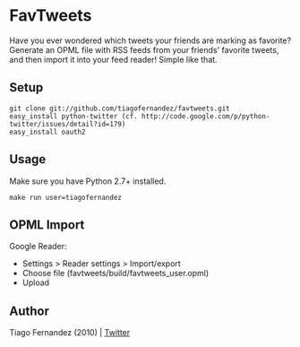 FavTweets
===

Have you ever wondered which tweets your friends are marking as favorite?
Generate an OPML file with RSS feeds from your friends' favorite tweets,
and then import it into your feed reader! Simple like that.


Setup
---

    git clone git://github.com/tiagofernandez/favtweets.git
    easy_install python-twitter (cf. http://code.google.com/p/python-twitter/issues/detail?id=179)
    easy_install oauth2


Usage
---

Make sure you have Python 2.7+ installed.

    make run user=tiagofernandez


OPML Import
---

Google Reader:

* Settings > Reader settings > Import/export
* Choose file (favtweets/build/favtweets_user.opml)
* Upload


Author
---

Tiago Fernandez (2010) | [Twitter][t]

[t]: http://twitter.com/tiagofernandez